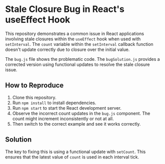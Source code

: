 # Stale Closure Bug in React's useEffect Hook

This repository demonstrates a common issue in React applications involving stale closures within the `useEffect` hook when used with `setInterval`.  The `count` variable within the `setInterval` callback function doesn't update correctly due to closure over the initial value.

The `bug.js` file shows the problematic code. The `bugSolution.js` provides a corrected version using functional updates to resolve the stale closure issue.

## How to Reproduce

1. Clone this repository.
2. Run `npm install` to install dependencies.
3. Run `npm start` to start the React development server.
4. Observe the incorrect count updates in the `bug.js` component.  The count might increment inconsistently or not at all.
5. Then switch to the correct example and see it works correctly.

## Solution

The key to fixing this is using a functional update with `setCount`. This ensures that the latest value of `count` is used in each interval tick.
